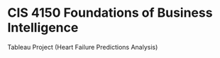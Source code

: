 # CIS 4150 Foundations of Business Intelligence
Tableau Project (Heart Failure Predictions Analysis)
